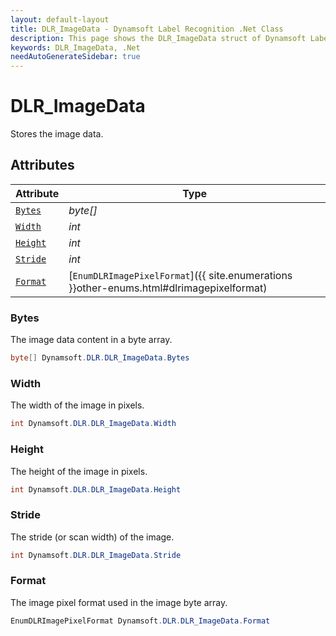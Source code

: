 ```yaml
---
layout: default-layout
title: DLR_ImageData - Dynamsoft Label Recognition .Net Class
description: This page shows the DLR_ImageData struct of Dynamsoft Label Recognition for .Net Language.
keywords: DLR_ImageData, .Net
needAutoGenerateSidebar: true
---
```



# DLR_ImageData
Stores the image data.  


## Attributes
    
| Attribute | Type |
|---------- | ---- |
| [`Bytes`](#bytes) | *byte[]* |
| [`Width`](#width) | *int* |
| [`Height`](#height) | *int* |
| [`Stride`](#stride) | *int* |
| [`Format`](#format) | [`EnumDLRImagePixelFormat`]({{ site.enumerations }}other-enums.html#dlrimagepixelformat) |


### Bytes
The image data content in a byte array. 
```csharp
byte[] Dynamsoft.DLR.DLR_ImageData.Bytes
```

### Width
The width of the image in pixels.  
```csharp
int Dynamsoft.DLR.DLR_ImageData.Width
```

### Height
The height of the image in pixels.  
```csharp
int Dynamsoft.DLR.DLR_ImageData.Height
```

### Stride
The stride (or scan width) of the image. 
```csharp
int Dynamsoft.DLR.DLR_ImageData.Stride
```

### Format
The image pixel format used in the image byte array. 
```csharp
EnumDLRImagePixelFormat Dynamsoft.DLR.DLR_ImageData.Format
```
  

